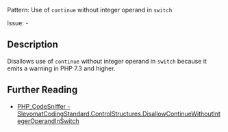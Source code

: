 Pattern: Use of `continue` without integer operand in `switch`

Issue: -

## Description

Disallows use of `continue` without integer operand in `switch` because it emits a warning in PHP 7.3 and higher.

## Further Reading

* [PHP_CodeSniffer - SlevomatCodingStandard.ControlStructures.DisallowContinueWithoutIntegerOperandInSwitch](https://github.com/slevomat/coding-standard/blob/master/doc/control-structures.md#slevomatcodingstandardcontrolstructuresdisallowcontinuewithoutintegeroperandinswitch-)